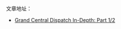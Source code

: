 
文章地址：

+ [Grand Central Dispatch In-Depth: Part 1/2](https://www.raywenderlich.com/60749/grand-central-dispatch-in-depth-part-1)
